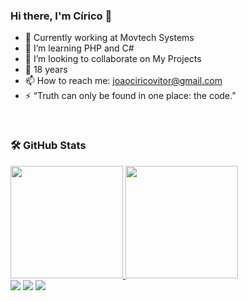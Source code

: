 ### Hi there, I'm Círico 👋

- 🔭 Currently working at Movtech Systems
- 🌱 I’m learning PHP and C#
- 👯 I’m looking to collaborate on My Projects
- 💬 18 years
- 📫 How to reach me: joaociricovitor@gmail.com
- ⚡ “Truth can only be found in one place: the code.”
<br>

  ### 🛠️ GitHub Stats

 <div>
  <a href="https://github.com/Ciricoo">
  <img height="180em" src="https://github-readme-stats-eight-theta.vercel.app/api?username=ciricoo&show_icons=true&theme=tokyonight&include_all_commits=true&count_private=true"/>
  <img height="180em" src="https://github-readme-stats-eight-theta.vercel.app/api/top-langs/?username=ciricoo&layout=compact&langs_count=8&theme=tokyonight"/>
<div>

  
<div> 
  <a href="https://instagram.com/_cirico" target="_blank"><img src="https://img.shields.io/badge/-Instagram-%23E4405F?style=for-the-badge&logo=instagram&logoColor=white" target="_blank"></a>
  <a href = "mailto:joaociricovitor@gmail.com"><img src="https://img.shields.io/badge/-Gmail-%23333?style=for-the-badge&logo=gmail&logoColor=white" target="_blank"></a>
  <a href="https://www.linkedin.com/in/cirico/" target="_blank"><img src="https://img.shields.io/badge/-LinkedIn-%230077B5?style=for-the-badge&logo=linkedin&logoColor=white" target="_blank"></a> 
</div>


